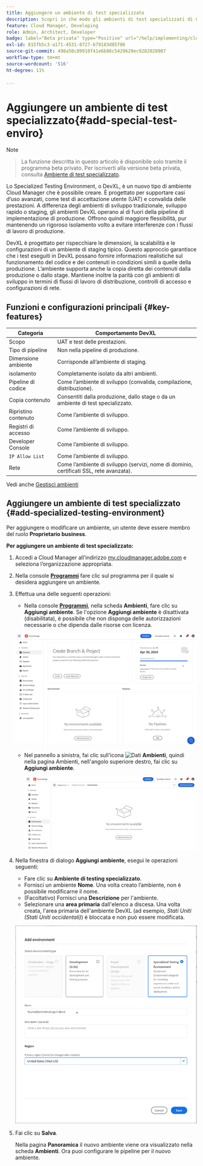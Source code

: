 ```yaml
---
title: Aggiungere un ambiente di test specializzato
description: Scopri in che modo gli ambienti di test specializzati di Cloud Manager forniscono uno spazio dedicato per convalidare le funzioni in condizioni prossime alla produzione, ideali per i test di stress e i controlli avanzati di pre-distribuzione.
feature: Cloud Manager, Developing
role: Admin, Architect, Developer
badge: label="Beta privata" type="Positive" url="/help/implementing/cloud-manager/release-notes/current.md#gitlab-bitbucket"
exl-id: 815fb5c3-a171-4531-8727-b79183d85f06
source-git-commit: 498a58c89910f41e6b86c5429629ec9282028987
workflow-type: tm+mt
source-wordcount: '516'
ht-degree: 11%

---
```


# Aggiungere un ambiente di test specializzato{#add-special-test-enviro}

>[!NOTE]
>
>>La funzione descritta in questo articolo è disponibile solo tramite il programma beta privato. Per iscriverti alla versione beta privata, consulta [Ambiente di test specializzato](/help/implementing/cloud-manager/release-notes/current.md#specialized-test-environment).

Lo Specialized Testing Environment, o DevXL, è un nuovo tipo di ambiente Cloud Manager che è possibile creare. È progettato per supportare casi d’uso avanzati, come test di accettazione utente (UAT) e convalida delle prestazioni. A differenza degli ambienti di sviluppo tradizionale, sviluppo rapido o staging, gli ambienti DevXL operano al di fuori della pipeline di implementazione di produzione. Offrono quindi maggiore flessibilità, pur mantenendo un rigoroso isolamento volto a evitare interferenze con i flussi di lavoro di produzione.

DevXL è progettato per rispecchiare le dimensioni, la scalabilità e le configurazioni di un ambiente di staging tipico. Questo approccio garantisce che i test eseguiti in DevXL possano fornire informazioni realistiche sul funzionamento del codice e dei contenuti in condizioni simili a quelle della produzione. L’ambiente supporta anche la copia diretta dei contenuti dalla produzione o dallo stage. Mantiene inoltre la parità con gli ambienti di sviluppo in termini di flussi di lavoro di distribuzione, controlli di accesso e configurazioni di rete.

## Funzioni e configurazioni principali {#key-features}

| Categoria | Comportamento DevXL |
| --- | --- |
| Scopo | UAT e test delle prestazioni. |
| Tipo di pipeline | Non nella pipeline di produzione. |
| Dimensione ambiente | Corrisponde all’ambiente di staging. |
| isolamento | Completamente isolato da altri ambienti. |
| Pipeline di codice | Come l’ambiente di sviluppo (convalida, compilazione, distribuzione). |
| Copia contenuto | Consentiti dalla produzione, dallo stage o da un ambiente di test specializzato. |
| Ripristino contenuto | Come l’ambiente di sviluppo. |
| Registri di accesso | Come l’ambiente di sviluppo. |
| Developer Console | Come l’ambiente di sviluppo. |
| `IP Allow List` | Come l’ambiente di sviluppo. |
| Rete | Come l’ambiente di sviluppo (servizi, nome di dominio, certificati SSL, rete avanzata). |

Vedi anche [Gestisci ambienti](/help/implementing/cloud-manager/manage-environments.md)

## Aggiungere un ambiente di test specializzato {#add-specialized-testing-environment}

Per aggiungere o modificare un ambiente, un utente deve essere membro del ruolo **Proprietario business**.

**Per aggiungere un ambiente di test specializzato:**

1. Accedi a Cloud Manager all’indirizzo [my.cloudmanager.adobe.com](https://my.cloudmanager.adobe.com/) e seleziona l’organizzazione appropriata.

1. Nella console **[Programmi](/help/implementing/cloud-manager/navigation.md#my-programs)** fare clic sul programma per il quale si desidera aggiungere un ambiente.

1. Effettua una delle seguenti operazioni:

   * Nella console **[Programmi](/help/implementing/cloud-manager/navigation.md#my-programs)**, nella scheda **Ambienti**, fare clic su **Aggiungi ambiente**.
Se l&#39;opzione **Aggiungi ambiente** è disattivata (disabilitata), è possibile che non disponga delle autorizzazioni necessarie o che dipenda dalle risorse con licenza.

   ![Scheda Ambienti](assets/no-environments.png)

   * Nel pannello a sinistra, fai clic sull&#39;icona ![Dati](https://spectrum.adobe.com/static/icons/workflow_18/Smock_Data_18_N.svg) **Ambienti**, quindi nella pagina Ambienti, nell&#39;angolo superiore destro, fai clic su **Aggiungi ambiente**.

     ![Scheda Ambienti](assets/environments-tab.png)

1. Nella finestra di dialogo **Aggiungi ambiente**, esegui le operazioni seguenti:

   * Fare clic su **Ambiente di testing specializzato**.
   * Fornisci un ambiente **Nome**. Una volta creato l’ambiente, non è possibile modificarne il nome.
   * (Facoltativo) Fornisci una **Descrizione** per l&#39;ambiente.
   * Selezionare una **area primaria** dall&#39;elenco a discesa. Una volta creata, l&#39;area primaria dell&#39;ambiente DevXL (ad esempio, *Stati Uniti (Stati Uniti occidentali)*) è bloccata e non può essere modificata.

   ![Finestra di dialogo Aggiungi ambiente con il pulsante di scelta Ambiente di test specializzato selezionato](assets/specialized-test-environment.png)

1. Fai clic su **Salva**.

   Nella pagina **Panoramica** il nuovo ambiente viene ora visualizzato nella scheda **Ambienti**. Ora puoi configurare le pipeline per il nuovo ambiente.

